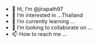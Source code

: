 - 👋 Hi, I’m @jirapath97
- 👀 I’m interested in ...Thailand
- 🌱 I’m currently learning ...
- 💞️ I’m looking to collaborate on ...
- 📫 How to reach me ...

<!---
jirapath97/jirapath97 is a ✨ special ✨ repository because its `README.md` (this file) appears on your GitHub profile.
You can click the Preview link to take a look at your changes.
--->
